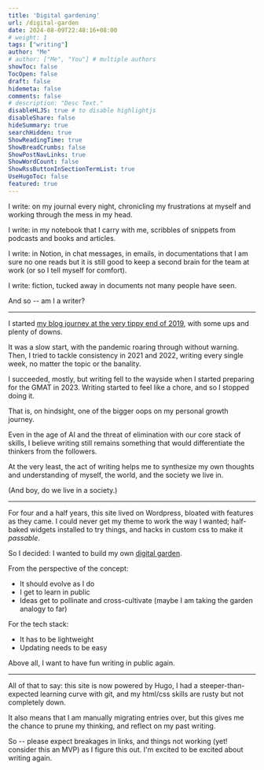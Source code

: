 ```yaml
---
title: 'Digital gardening'
url: /digital-garden
date: 2024-08-09T22:48:16+08:00
# weight: 1
tags: ["writing"]
author: "Me"
# author: ["Me", "You"] # multiple authors
showToc: false
TocOpen: false
draft: false
hidemeta: false
comments: false
# description: "Desc Text."
disableHLJS: true # to disable highlightjs
disableShare: false
hideSummary: true
searchHidden: true
ShowReadingTime: true
ShowBreadCrumbs: false
ShowPostNavLinks: true
ShowWordCount: false
ShowRssButtonInSectionTermList: true
UseHugoToc: false
featured: true
---
```




I write: on my journal every night, chronicling my frustrations at myself and working through the mess in my head.

I write: in my notebook that I carry with me, scribbles of snippets from podcasts and books and articles. 

I write: in Notion, in chat messages, in emails, in documentations that I am sure no one reads but it is still good to keep a second brain for the team at work (or so I tell myself for comfort).

I write: fiction, tucked away in documents not many people have seen.

And so -- am I a writer? 

***

I started [my blog journey at the very tippy end of 2019](/beginnings), with some ups and plenty of downs. 

It was a slow start, with the pandemic roaring through without warning. Then, I tried to tackle consistency in 2021 and 2022, writing every single week, no matter the topic or the banality. 

I succeeded, mostly, but writing fell to the wayside when I started preparing for the GMAT in 2023. Writing started to feel like a chore, and so I stopped doing it.

That is, on hindsight, one of the bigger oops on my personal growth journey. 

Even in the age of AI and the threat of elimination with our core stack of skills, I believe writing still remains something that would differentiate the thinkers from the followers. 

At the very least, the act of writing helps me to synthesize my own thoughts and understanding of myself, the world, and the society we live in.

(And boy, do we live in a society.)

***

For four and a half years, this site lived on Wordpress, bloated with features as they came. I could never get my theme to work the way I wanted; half-baked widgets installed to try things, and hacks in custom css to make it *passable*. 

So I decided: I wanted to build my own [digital garden](https://maggieappleton.com/garden-history).

From the perspective of the concept:
- It should evolve as I do
- I get to learn in public
- Ideas get to pollinate and cross-cultivate (maybe I am taking the garden analogy to far)

For the tech stack:
- It has to be lightweight
- Updating needs to be easy

Above all, I want to have fun writing in public again. 

***

All of that to say: this site is now powered by Hugo, I had a steeper-than-expected learning curve with git, and my html/css skills are rusty but not completely down. 

It also means that I am manually migrating entries over, but this gives me the chance to prune my thinking, and reflect on my past writing. 

So -- please expect breakages in links, and things not working (yet! consider this an MVP) as I figure this out. I'm excited to be excited about writing again.